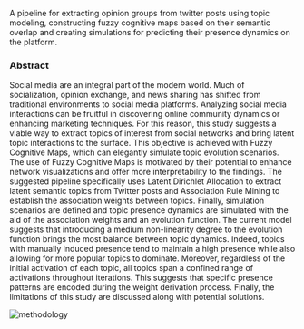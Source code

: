 A pipeline for extracting opinion groups from twitter posts using topic modeling, constructing fuzzy cognitive maps based on their semantic overlap and creating simulations for predicting their presence dynamics on the platform.

### Abstract

Social media are an integral part of the modern world. Much of socialization, opinion exchange, and news sharing has shifted from traditional environments to social media platforms. Analyzing social media interactions can be fruitful in discovering online community dynamics or enhancing marketing techniques. For this reason, this study suggests a viable way to extract topics of interest from social networks and bring latent topic interactions to the surface. This objective is achieved with Fuzzy Cognitive Maps, which can elegantly simulate topic evolution scenarios. The use of Fuzzy Cognitive Maps is motivated by their potential to enhance network visualizations and offer more interpretability to the findings. The suggested pipeline specifically uses Latent Dirichlet Allocation to extract latent semantic topics from Twitter posts and Association Rule Mining to establish the association weights between topics. Finally, simulation scenarios are defined and topic presence dynamics are simulated with the aid of the association weights and an evolution function. The current model suggests that introducing a medium non-linearity degree to the evolution function brings the most balance between topic dynamics. Indeed, topics with manually induced presence tend to maintain a high presence while also allowing for more popular topics to dominate. Moreover, regardless of the initial activation of each topic, all topics span a confined range of activations throughout iterations. This suggests that specific presence patterns are encoded during the weight derivation process. Finally, the limitations of this study are discussed along with potential solutions. 

![methodology](https://github.com/codingraven/FCM-Topic-Modelling/assets/101043648/81ab9c5f-1903-4378-ab9c-f8858c534c79)
